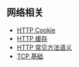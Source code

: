 ## 网络相关

- [HTTP Cookie](./2015-08-31-http-cookie.md)
- [HTTP 缓存](./2015-09-09-http-cache.md)
- [HTTP 常见方法语义](./2016-04-28-the-semantic-of-http-method.md)
- [TCP 基础](./2016-05-16-tcp-basic.md)